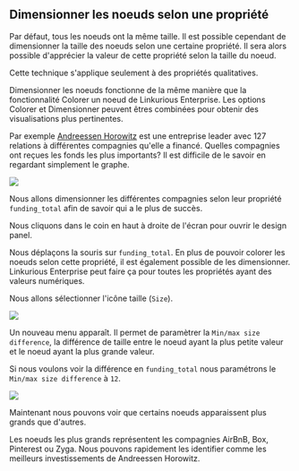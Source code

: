 ## Dimensionner les noeuds selon une propriété

Par défaut, tous les noeuds ont la même taille. Il est possible cependant de dimensionner la taille des noeuds selon une certaine propriété. Il sera alors possible d'apprécier la valeur de cette propriété selon la taille du noeud.

Cette technique s'applique seulement à des propriétés qualitatives.

Dimensionner les noeuds fonctionne de la même manière que la fonctionnalité Colorer un noeud de Linkurious Enterprise. Les options Colorer et Dimensionner peuvent êtres combinées pour obtenir des visualisations plus pertinentes. 

Par exemple [Andreessen Horowitz](http://a16z.com/) est une entreprise leader avec 127 relations à différentes compagnies qu'elle a financé. Quelles compagnies ont reçues les fonds les plus importants? Il est difficile de le savoir en regardant simplement le graphe.

![](https://github.com/Linkurious/linkurious-enterprise-manual/raw/master/en/style/A.png)

Nous allons dimensionner les différentes compagnies selon leur propriété ```funding_total``` afin de savoir qui a le plus de succès. 

Nous cliquons dans le coin en haut à droite de l'écran pour ouvrir le design panel.


Nous déplaçons la souris sur ```funding_total```. En plus de pouvoir colorer les noeuds selon cette propriété, il est également possible de les dimensionner. Linkurious Enterprise peut faire ça pour toutes les propriétés ayant des valeurs numériques.

Nous allons sélectionner l'icône taille (```Size```).

![](https://github.com/Linkurious/linkurious-enterprise-manual/raw/master/en/style/B.png)


Un nouveau menu apparaît. Il permet de paramètrer la ```Min/max size difference```, la différence de taille entre le noeud ayant la plus petite valeur et le noeud ayant la plus grande valeur.

Si nous voulons voir la différence en ```funding_total``` nous paramétrons le  ```Min/max size difference``` à ```12```.

![](https://github.com/Linkurious/linkurious-enterprise-manual/raw/master/en/style/C.png)

Maintenant nous pouvons voir que certains noeuds apparaissent plus grands que d'autres.

Les noeuds les plus grands représentent les compagnies AirBnB, Box, Pinterest ou Zyga. Nous pouvons rapidement les identifier comme les meilleurs investissements de Andreessen Horowitz. 